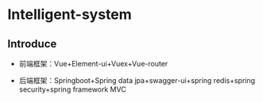 # Intelligent-system
## Introduce
* 前端框架：Vue+Element-ui+Vuex+Vue-router
+ 后端框架：Springboot+Spring data jpa+swagger-ui+spring redis+spring security+spring framework MVC
